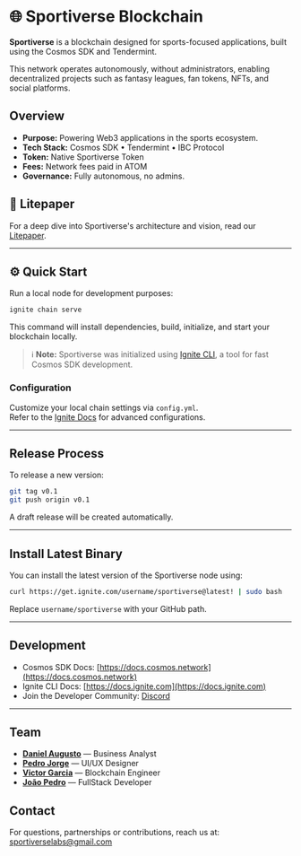 
# 🌐 Sportiverse Blockchain

**Sportiverse** is a blockchain designed for sports-focused applications, built using the Cosmos SDK and Tendermint.
  
This network operates autonomously, without administrators, enabling decentralized projects such as fantasy leagues, fan tokens, NFTs, and social platforms.

##  Overview

-  **Purpose:** Powering Web3 applications in the sports ecosystem.
-  **Tech Stack:** Cosmos SDK • Tendermint • IBC Protocol
-  **Token:** Native Sportiverse Token
-  **Fees:** Network fees paid in ATOM
-  **Governance:** Fully autonomous, no admins.

## 📄 Litepaper
For a deep dive into Sportiverse's architecture and vision, read our [Litepaper](https://sportiverse.network/docs).

---

## ⚙️ Quick Start

Run a local node for development purposes:

```bash
ignite chain serve
```

This command will install dependencies, build, initialize, and start your blockchain locally.

> ℹ️ **Note:** Sportiverse was initialized using [Ignite CLI](https://ignite.com/cli), a tool for fast Cosmos SDK development.

###  Configuration
Customize your local chain settings via `config.yml`.  
Refer to the [Ignite Docs](https://docs.ignite.com) for advanced configurations.

---

##  Release Process

To release a new version:

```bash
git tag v0.1
git push origin v0.1
```

A draft release will be created automatically.

---

##  Install Latest Binary

You can install the latest version of the Sportiverse node using:

```bash
curl https://get.ignite.com/username/sportiverse@latest! | sudo bash
```

Replace `username/sportiverse` with your GitHub path.

---

##  Development

- Cosmos SDK Docs: [https://docs.cosmos.network](https://docs.cosmos.network)
- Ignite CLI Docs: [https://docs.ignite.com](https://docs.ignite.com)
- Join the Developer Community: [Discord](https://discord.gg/ignite)

---

## Team

- [**Daniel Augusto**](https://github.com/odanielaugusto) — Business Analyst
- [**Pedro Jorge**](https://github.com/PedroJorgeSA) — UI/UX Designer
- [**Victor Garcia**](https://github.com/CryptoVictor) — Blockchain Engineer
- [**João Pedro**](https://github.com/joaoaraujo2006) — FullStack Developer

##  Contact

For questions, partnerships or contributions, reach us at: [sportiverselabs@gmail.com](mailto:sportiverselabs@gmail.com)

